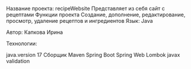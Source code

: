 Название проекта:
recipeWebsite
Представляет из себя сайт с рецептами
Функции проекта
Создание, дополнение, редактирование, просмотр, удаление рецептов и ингредиентов
Язык: Java

Автор: Капкова Ирина

Технологии:

java.version 17
Сборщик Maven
Spring Boot
Spring Web
Lombok
javax validation